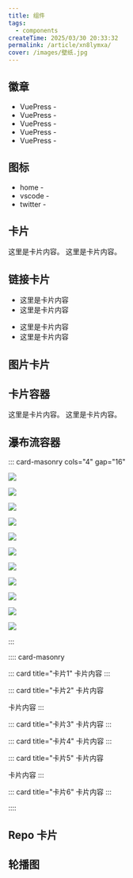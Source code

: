 ```yaml
---
title: 组件
tags:
  - components
createTime: 2025/03/30 20:33:32
permalink: /article/xn8lymxa/
cover: /images/壁纸.jpg
---
```


## 徽章

- VuePress - <Badge type="info" text="v2" />
- VuePress - <Badge type="tip" text="v2" />
- VuePress - <Badge type="warning" text="v2" />
- VuePress - <Badge type="danger" text="v2" />
- VuePress - <Badge text="v2" color="#8e5cd9" bg-color="rgba(159, 122, 234, 0.16)" />


## 图标

- home - <Icon name="material-symbols:home" color="currentColor" size="1em" />
- vscode - <Icon name="skill-icons:vscode-dark" size="2em" />
- twitter - <Icon name="skill-icons:twitter" size="2em" />


## 卡片

<Card title="卡片标题" icon="twemoji:astonished-face">
  这里是卡片内容。
</Card>

<Card>
  <template #title>
    <p style="color: red">卡片标题</p>
  </template>
  这里是卡片内容。
</Card>



## 链接卡片

<LinkCard title="卡片标题" href="/">

  - 这里是卡片内容
  - 这里是卡片内容

</LinkCard>

<LinkCard href="/">
  <template #title>
    <span style="color: red" >卡片标题</span>
  </template>

  - 这里是卡片内容
  - 这里是卡片内容

</LinkCard>


## 图片卡片

<ImageCard
  image="https://cn.bing.com/th?id=OHR.AlfanzinaLighthouse_ZH-CN9704515669_1920x1080.webp"
  title="阿尔凡齐纳灯塔，阿尔加维，葡萄牙"
  description="今天照片中的灯塔位于葡萄牙南部海岸阿尔加维的卡沃埃罗。阿尔凡齐纳灯塔建于1919年，照耀着大海，帮助船只在该地区周围危险的水域航行。这座灯塔是著名的旅游胜地，同时也是该地区与海洋紧密联系的象征。如果你有幸住在灯塔附近，那么本周末就是拜访灯塔的最佳时机。"
  href="/"
  author="Andreas Kunz"
  date="2024/08/16"
/>

<CardGrid>
  <ImageCard
    image="https://cn.bing.com/th?id=OHR.AlfanzinaLighthouse_ZH-CN9704515669_1920x1080.webp"
    title="阿尔凡齐纳灯塔，阿尔加维，葡萄牙"
    description="今天照片中的灯塔位于葡萄牙南部海岸阿尔加维的卡沃埃罗。阿尔凡齐纳灯塔建于1919年，照耀着大海，帮助船只在该地区周围危险的水域航行。这座灯塔是著名的旅游胜地，同时也是该地区与海洋紧密联系的象征。如果你有幸住在灯塔附近，那么本周末就是拜访灯塔的最佳时机。"
    href="/"
    author="Andreas Kunz"
    date="2024/08/16"
  />
  <ImageCard
    image="https://cn.bing.com/th?id=OHR.AlfanzinaLighthouse_ZH-CN9704515669_1920x1080.webp"
    title="阿尔凡齐纳灯塔，阿尔加维，葡萄牙"
    description="今天照片中的灯塔位于葡萄牙南部海岸阿尔加维的卡沃埃罗。阿尔凡齐纳灯塔建于1919年，照耀着大海，帮助船只在该地区周围危险的水域航行。这座灯塔是著名的旅游胜地，同时也是该地区与海洋紧密联系的象征。如果你有幸住在灯塔附近，那么本周末就是拜访灯塔的最佳时机。"
    href="/"
    author="Andreas Kunz"
    date="2024/08/16"
  />
</CardGrid>


## 卡片容器 

<CardGrid>
  <Card title="卡片标题" icon="twemoji:astonished-face">
    这里是卡片内容。
  </Card>
  <Card title="卡片标题" icon="twemoji:astonished-face">
    这里是卡片内容。
  </Card>
</CardGrid>

<CardGrid>
  <LinkCard title="卡片标题" href="/" />
  <LinkCard icon="twemoji:astonished-face" title="卡片标题" href="/" />
</CardGrid>


## 瀑布流容器

::: card-masonry cols="4" gap="16"

![](https://i.p-i.vip/47/20241023-6718a82cbb5e2.png)

![](https://i.p-i.vip/47/20241023-6718a82cbb5e2.png)

![](https://i.p-i.vip/47/20241023-6718a8585926b.png)

![](https://i.p-i.vip/47/20241023-6718a8585926b.png)

![](https://i.p-i.vip/47/20241109-672f0eb9847d7.jpeg)

![](https://i.p-i.vip/47/20241109-672f0eb9847d7.jpeg)

![](https://i.p-i.vip/47/20241109-672f0eb9847d7.jpeg)

![](https://i.p-i.vip/47/20241109-672f0eb9847d7.jpeg)

![](https://i.p-i.vip/47/20241109-672f0eb9847d7.jpeg)

![](https://i.p-i.vip/47/20241109-672f0eb9847d7.jpeg)

![](https://i.p-i.vip/47/20241109-672f0eb9847d7.jpeg)

:::

:::: card-masonry

::: card title="卡片1"
卡片内容
:::

::: card title="卡片2"
卡片内容

卡片内容
:::

::: card title="卡片3"
卡片内容
:::

::: card title="卡片4"
卡片内容
:::

::: card title="卡片5"
卡片内容

卡片内容
:::

::: card title="卡片6"
卡片内容
:::

::::


## Repo 卡片

<RepoCard repo="pengzhanbo/vuepress-theme-plume" />

<CardGrid>
  <RepoCard repo="vuepress/core" />
  <RepoCard repo="vuepress/ecosystem" />
</CardGrid>


## 轮播图

<Swiper
  :items="['https://i.p-i.vip/47/20241023-6718a82cbb5e2.png', 'https://i.p-i.vip/47/20241023-6718a8585926b.png','https://i.p-i.vip/47/20241109-672f0eb9847d7.jpeg','https://i.p-i.vip/47/20241109-672f0eba4a535.jpg']"
  mode="carousel"
  :height="200"
  :slides-per-view="3"
  :space-between="20"
  :speed="5500"
/>

<Swiper
  :items="['https://i.p-i.vip/47/20241023-6718a82cbb5e2.png', 'https://i.p-i.vip/47/20241023-6718a8585926b.png','https://i.p-i.vip/47/20241109-672f0eb9847d7.jpeg','https://i.p-i.vip/47/20241109-672f0eba4a535.jpg']"
  mode="broadcast"
  :height="200"
  :slides-per-view="3"
  :space-between="20"
  mousewheel
/>

<Swiper :items="['https://i.p-i.vip/47/20241023-6718a82cbb5e2.png', 'https://i.p-i.vip/47/20241023-6718a8585926b.png','https://i.p-i.vip/47/20241109-672f0eb9847d7.jpeg','https://i.p-i.vip/47/20241109-672f0eba4a535.jpg']" effect="cards" />

<Swiper :items="['https://i.p-i.vip/47/20241023-6718a82cbb5e2.png', 'https://i.p-i.vip/47/20241023-6718a8585926b.png']" />

<Swiper :items="['https://i.p-i.vip/47/20241023-6718a82cbb5e2.png', 'https://i.p-i.vip/47/20241023-6718a8585926b.png']" effect="cube" />

<Swiper :items="['https://i.p-i.vip/47/20241023-6718a82cbb5e2.png', 'https://i.p-i.vip/47/20241023-6718a8585926b.png']" effect="fade" />

<Swiper :items="['https://i.p-i.vip/47/20241023-6718a82cbb5e2.png', 'https://i.p-i.vip/47/20241023-6718a8585926b.png']" effect="coverflow" />

<Swiper :items="['https://i.p-i.vip/47/20241023-6718a82cbb5e2.png', 'https://i.p-i.vip/47/20241023-6718a8585926b.png']" effect="flip" />

<Swiper :items="['https://i.p-i.vip/47/20241023-6718a82cbb5e2.png', 'https://i.p-i.vip/47/20241023-6718a8585926b.png']" effect="creative" :creativeEffect="{
  prev: { shadow: true, translate: [0, 0, -400] },
  next: { translate: ['100%', 0, 0] },
}"
/>

<Swiper :items="['https://i.p-i.vip/47/20241023-6718a82cbb5e2.png', 'https://i.p-i.vip/47/20241023-6718a8585926b.png']" effect="creative" :creativeEffect="{
  prev: { shadow: true,  translate: [0, 0, -800], rotate: [180, 0, 0] },
  next: { shadow: true, translate: [0, 0, -800], rotate: [-180, 0, 0] },
}"
/>

<Swiper :items="['https://i.p-i.vip/47/20241023-6718a82cbb5e2.png', 'https://i.p-i.vip/47/20241023-6718a8585926b.png']" effect="creative" :creativeEffect="{
  prev: { shadow: true, translate: ['-125%', 0, -800], rotate: [0, 0, -90] },
  next: { shadow: true, translate: ['125%', 0, -800], rotate: [0, 0, 90] },
}"
/>

<Swiper :items="['https://i.p-i.vip/47/20241023-6718a82cbb5e2.png', 'https://i.p-i.vip/47/20241023-6718a8585926b.png']" effect="creative" :creativeEffect="{
  prev: { shadow: true, origin: 'left center', translate: ['-5%', 0, -200], rotate: [0, 100, 0] },
  next: { origin: 'right center', translate: ['5%', 0, -200], rotate: [0, -100, 0] },
}"
/>